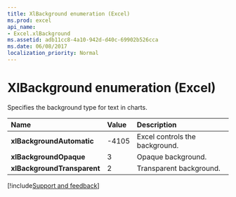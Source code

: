 ```yaml
---
title: XlBackground enumeration (Excel)
ms.prod: excel
api_name:
- Excel.xlBackground
ms.assetid: adb11cc8-4a10-942d-d40c-69902b526cca
ms.date: 06/08/2017
localization_priority: Normal
---
```



# XlBackground enumeration (Excel)

Specifies the background type for text in charts.



|Name|Value|Description|
|:-----|:-----|:-----|
| **xlBackgroundAutomatic**|-4105|Excel controls the background.|
| **xlBackgroundOpaque**|3|Opaque background.|
| **xlBackgroundTransparent**|2|Transparent background.|

[!include[Support and feedback](~/includes/feedback-boilerplate.md)]